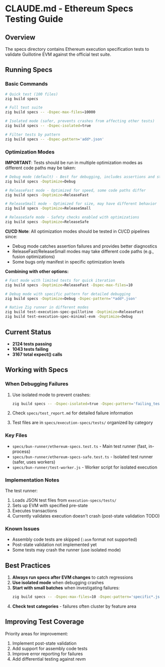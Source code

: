 # CLAUDE.md - Ethereum Specs Testing Guide

## Overview

The specs directory contains Ethereum execution specification tests to validate Guillotine EVM against the official test suite.

## Running Specs

### Basic Commands

```bash
# Quick test (100 files)
zig build specs

# Full test suite
zig build specs -- -Dspec-max-files=10000

# Isolated mode (safer, prevents crashes from affecting other tests)
zig build specs -- -Dspec-isolated=true

# Filter tests by pattern
zig build specs -- -Dspec-pattern='add*.json'
```

### Optimization Modes

**IMPORTANT**: Tests should be run in multiple optimization modes as different code paths may be taken:

```bash
# Debug mode (default) - Best for debugging, includes assertions and stack traces
zig build specs -Doptimize=Debug

# ReleaseFast mode - Optimized for speed, some code paths differ
zig build specs -Doptimize=ReleaseFast

# ReleaseSmall mode - Optimized for size, may have different behavior
zig build specs -Doptimize=ReleaseSmall

# ReleaseSafe mode - Safety checks enabled with optimizations
zig build specs -Doptimize=ReleaseSafe
```

**CI/CD Note**: All optimization modes should be tested in CI/CD pipelines since:
- Debug mode catches assertion failures and provides better diagnostics
- ReleaseFast/ReleaseSmall modes may take different code paths (e.g., fusion optimizations)
- Some bugs only manifest in specific optimization levels

**Combining with other options:**
```bash
# Fast mode with limited tests for quick iteration
zig build specs -Doptimize=ReleaseFast -Dspec-max-files=10

# Debug mode with specific pattern for detailed debugging
zig build specs -Doptimize=Debug -Dspec-pattern='*add*.json'

# Native Zig runner in different modes
zig build test-execution-spec-guillotine -Doptimize=ReleaseFast
zig build test-execution-spec-minimal-evm -Doptimize=Debug
```

## Current Status

- **2124 tests passing**
- **1043 tests failing**
- **3167 total expect() calls**

## Working with Specs

### When Debugging Failures

1. Use isolated mode to prevent crashes:
   ```bash
   zig build specs -- -Dspec-isolated=true -Dspec-pattern='failing_test*.json'
   ```

2. Check `specs/test_report.md` for detailed failure information

3. Test files are in `specs/execution-specs/tests/` organized by category

### Key Files

- `specs/bun-runner/ethereum-specs.test.ts` - Main test runner (fast, in-process)
- `specs/bun-runner/ethereum-specs-safe.test.ts` - Isolated test runner (safer, uses workers)
- `specs/bun-runner/test-worker.js` - Worker script for isolated execution

### Implementation Notes

The test runner:
1. Loads JSON test files from `execution-specs/tests/`
2. Sets up EVM with specified pre-state
3. Executes transactions
4. Currently validates execution doesn't crash (post-state validation TODO)

### Known Issues

- Assembly code tests are skipped (`:asm` format not supported)
- Post-state validation not implemented yet
- Some tests may crash the runner (use isolated mode)

## Best Practices

1. **Always run specs after EVM changes** to catch regressions
2. **Use isolated mode** when debugging crashes
3. **Start with small batches** when investigating failures:
   ```bash
   zig build specs -- -Dspec-max-files=10 -Dspec-pattern='specific*.json'
   ```
4. **Check test categories** - failures often cluster by feature area

## Improving Test Coverage

Priority areas for improvement:
1. Implement post-state validation
2. Add support for assembly code tests
3. Improve error reporting for failures
4. Add differential testing against revm